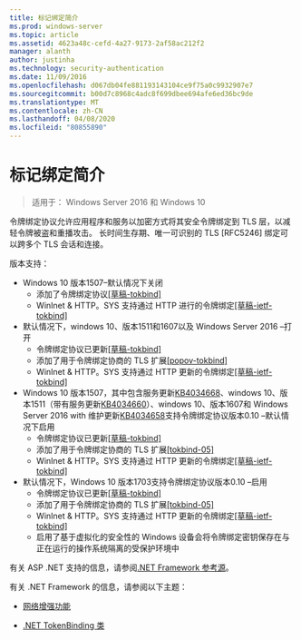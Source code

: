 ```yaml
---
title: 标记绑定简介
ms.prod: windows-server
ms.topic: article
ms.assetid: 4623a48c-cefd-4a27-9173-2af58ac212f2
manager: alanth
author: justinha
ms.technology: security-authentication
ms.date: 11/09/2016
ms.openlocfilehash: d067db04fe881193143104ce9f75a0c9932907e7
ms.sourcegitcommit: b00d7c8968c4adc8f699dbee694afe6ed36bc9de
ms.translationtype: MT
ms.contentlocale: zh-CN
ms.lasthandoff: 04/08/2020
ms.locfileid: "80855890"
---
```

# <a name="introducing-token-binding"></a>标记绑定简介

>适用于： Windows Server 2016 和 Windows 10

令牌绑定协议允许应用程序和服务以加密方式将其安全令牌绑定到 TLS 层，以减轻令牌被盗和重播攻击。 长时间生存期、唯一可识别的 TLS [RFC5246] 绑定可以跨多个 TLS 会话和连接。

版本支持：

- Windows 10 版本1507–默认情况下关闭
    - 添加了令牌绑定协议[[草稿-tokbind]](https://datatracker.ietf.org/doc/draft-ietf-tokbind-protocol/01/)
    - WinInet & HTTP。SYS 支持通过 HTTP 进行的令牌绑定[[草稿-ietf-tokbind]](https://datatracker.ietf.org/doc/draft-ietf-tokbind-https/01/)
- 默认情况下，windows 10、版本1511和1607以及 Windows Server 2016 –打开
    - 令牌绑定协议已更新[[草稿-tokbind]](https://datatracker.ietf.org/doc/draft-ietf-tokbind-protocol/01/)
    - 添加了用于令牌绑定协商的 TLS 扩展[[popov-tokbind]](https://tools.ietf.org/html/draft-popov-tokbind-negotiation-00)
    - WinInet & HTTP。SYS 支持通过 HTTP 更新的令牌绑定[[草稿-ietf-tokbind]](https://datatracker.ietf.org/doc/draft-ietf-tokbind-https/02/)
- Windows 10 版本1507，其中包含服务更新[KB4034668](https://support.microsoft.com/kb/KB4034668)、windows 10、版本1511（带有服务更新[KB4034660](https://support.microsoft.com/kb/KB4034660)）、windows 10、版本1607和 Windows Server 2016 with 维护更新[KB4034658](https://support.microsoft.com/kb/KB4034658)支持令牌绑定协议版本0.10 –默认情况下启用
    - 令牌绑定协议已更新[[草稿-tokbind]](https://datatracker.ietf.org/doc/draft-ietf-tokbind-protocol/10/)
    - 添加了用于令牌绑定协商的 TLS 扩展[[tokbind-05]](https://tools.ietf.org/html/draft-ietf-tokbind-negotiation-05)
    - WinInet & HTTP。SYS 支持通过 HTTP 更新的令牌绑定[[草稿-ietf-tokbind]](https://datatracker.ietf.org/doc/draft-ietf-tokbind-https/06/)
- 默认情况下，Windows 10 版本1703支持令牌绑定协议版本0.10 –启用
    - 令牌绑定协议已更新[[草稿-tokbind]](https://datatracker.ietf.org/doc/draft-ietf-tokbind-protocol/10/)
    - 添加了用于令牌绑定协商的 TLS 扩展[[tokbind-05]](https://tools.ietf.org/html/draft-ietf-tokbind-negotiation-05)
    - WinInet & HTTP。SYS 支持通过 HTTP 更新的令牌绑定[[草稿-ietf-tokbind]](https://datatracker.ietf.org/doc/draft-ietf-tokbind-https/06/)
    - 启用了基于虚拟化的安全性的 Windows 设备会将令牌绑定密钥保存在与正在运行的操作系统隔离的受保护环境中

有关 ASP .NET 支持的信息，请参阅[.NET Framework 参考源](https://referencesource.microsoft.com/#System.Web/ITlsTokenBindingInfo.cs,4a5e5668f5c31170)。 

有关 .NET Framework 的信息，请参阅以下主题：

- [网络增强功能](https://blogs.msdn.microsoft.com/dotnet/2015/11/30/net-framework-4-6-1-is-now-available/#networking)

- [.NET TokenBinding 类](https://msdn.microsoft.com/library/system.security.authentication.extendedprotection.tokenbinding.aspx)
